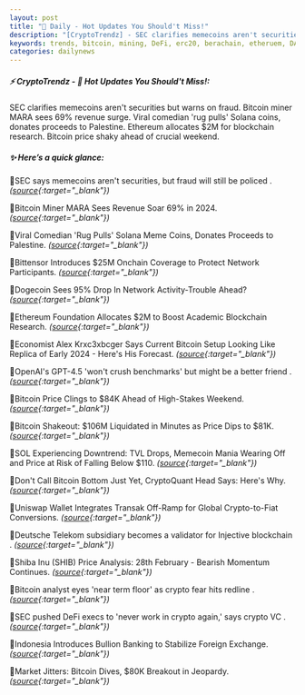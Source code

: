 ```yaml
---
layout: post
title: "🌅 Daily - Hot Updates You Should't Miss!"
description: "[CryptoTrendz] - SEC clarifies memecoins aren't securities but warns on fraud. Bitcoin miner MARA sees 69% revenue surge. Viral comedian 'rug pulls' Solana coins, donates proceeds to Palestine. Ethereum allocates $2M for blockchain research. Bitcoin price shaky ahead of crucial weekend."
keywords: trends, bitcoin, mining, DeFi, erc20, berachain, etheruem, DAO, DEX, staking, btc
categories: dailynews
---
```


##### ⚡ CryptoTrendz - 📌 *Hot Updates You Should't Miss!:*

SEC clarifies memecoins aren't securities but warns on fraud. Bitcoin miner MARA sees 69% revenue surge. Viral comedian 'rug pulls' Solana coins, donates proceeds to Palestine. Ethereum allocates $2M for blockchain research. Bitcoin price shaky ahead of crucial weekend.

##### ✨ *Here’s a quick glance:*


🔹SEC says memecoins aren't securities, but fraud will still be policed . *([source](https://s.avyag.com/wf7n){:target="_blank"})*

🔹Bitcoin Miner MARA Sees Revenue Soar 69% in 2024. *([source](https://s.avyag.com/l9ji){:target="_blank"})*

🔹Viral Comedian 'Rug Pulls' Solana Meme Coins, Donates Proceeds to Palestine. *([source](https://s.avyag.com/m8wh){:target="_blank"})*

🔹Bittensor Introduces $25M Onchain Coverage to Protect Network Participants. *([source](https://s.avyag.com/vcto){:target="_blank"})*

🔹Dogecoin Sees 95% Drop In Network Activity-Trouble Ahead? *([source](https://s.avyag.com/oo77){:target="_blank"})*

🔹Ethereum Foundation Allocates $2M to Boost Academic Blockchain Research. *([source](https://s.avyag.com/cz5i){:target="_blank"})*

🔹Economist Alex Krxc3xbcger Says Current Bitcoin Setup Looking Like Replica of Early 2024 - Here's His Forecast. *([source](https://s.avyag.com/xs4d){:target="_blank"})*

🔹OpenAI's GPT-4.5 'won't crush benchmarks' but might be a better friend . *([source](https://s.avyag.com/t88n){:target="_blank"})*

🔹Bitcoin Price Clings to $84K Ahead of High-Stakes Weekend. *([source](https://s.avyag.com/yj1l){:target="_blank"})*

🔹Bitcoin Shakeout: $106M Liquidated in Minutes as Price Dips to $81K. *([source](https://s.avyag.com/nv8g){:target="_blank"})*

🔹SOL Experiencing Downtrend: TVL Drops, Memecoin Mania Wearing Off and Price at Risk of Falling Below $110. *([source](https://s.avyag.com/ah97){:target="_blank"})*

🔹Don't Call Bitcoin Bottom Just Yet, CryptoQuant Head Says: Here's Why. *([source](https://s.avyag.com/tfcr){:target="_blank"})*

🔹Uniswap Wallet Integrates Transak Off-Ramp for Global Crypto-to-Fiat Conversions. *([source](https://s.avyag.com/g9sw){:target="_blank"})*

🔹Deutsche Telekom subsidiary becomes a validator for Injective blockchain . *([source](https://s.avyag.com/h60j){:target="_blank"})*

🔹Shiba Inu (SHIB) Price Analysis: 28th February - Bearish Momentum Continues. *([source](https://s.avyag.com/l3ok){:target="_blank"})*

🔹Bitcoin analyst eyes 'near term floor' as crypto fear hits redline . *([source](https://s.avyag.com/jq9w){:target="_blank"})*

🔹SEC pushed DeFi execs to 'never work in crypto again,' says crypto VC . *([source](https://s.avyag.com/51vm){:target="_blank"})*

🔹Indonesia Introduces Bullion Banking to Stabilize Foreign Exchange. *([source](https://s.avyag.com/g0zn){:target="_blank"})*

🔹Market Jitters: Bitcoin Dives, $80K Breakout in Jeopardy. *([source](https://s.avyag.com/7zfk){:target="_blank"})*
